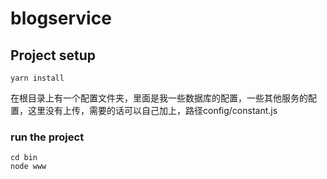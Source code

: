 # blogservice

## Project setup
```
yarn install
```
在根目录上有一个配置文件夹，里面是我一些数据库的配置，一些其他服务的配置，这里没有上传，需要的话可以自己加上，路径config/constant.js
### run the project
```
cd bin
node www
```

